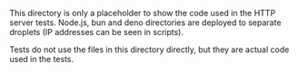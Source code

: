 This directory is only a placeholder to show the code used in the HTTP server tests. Node.js, bun and deno directories are deployed to separate droplets (IP addresses can be seen in scripts).

Tests do not use the files in this directory directly, but they are actual code used in the tests.
